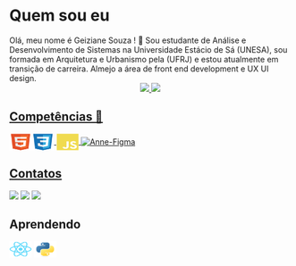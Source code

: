   <h1>Quem sou eu</h1>
Olá, meu nome é Geiziane Souza ! 🥰 
Sou estudante de Análise e Desenvolvimento de Sistemas na Universidade Estácio de Sá (UNESA), sou formada em Arquitetura e Urbanismo pela (UFRJ) e estou atualmente em transição de carreira. Almejo a área de front end development e UX UI design. 
  <div align="center">
    <a href="https://github.com/Geiziane-Souza">
    <img height="180em" src="https://github-readme-stats.vercel.app/api?username=Geiziane-Souza&show_icons=true&theme=dracula&include_all_commits=true&count_private=true"/>
    <img height="180em" src="https://github-readme-stats.vercel.app/api/top-langs/?username=Geiziane-Souza&layout=compact&langs_count=7&theme=dracula"/>
  </div>
  <div>
  <h2>Competências 🥇</h2> 
    <img align="center" alt="Rafa-HTML" height="30" width="40" src="https://raw.githubusercontent.com/devicons/devicon/master/icons/html5/html5-original.svg"><img align="center" alt="Rafa-CSS" height="30" width="40" src="https://raw.githubusercontent.com/devicons/devicon/master/icons/css3/css3-original.svg">
    <img align="center" alt="Rafa-Js" height="30" width="40" src="https://raw.githubusercontent.com/devicons/devicon/master/icons/javascript/javascript-plain.svg">
    <img align="center" alt="Anne-Figma" height="30" width="40" src="https://cdn.jsdelivr.net/gh/devicons/devicon/icons/figma/figma-original.svg" />
  </div>
  <div>
  <h2>Contatos </h2>
  <a href="https://instagram.com/anne_liina" target="_blank"><img src="https://img.shields.io/badge/-Instagram-%23E4405F?style=for-the-badge&logo=instagram&logoColor=white" target="_blank"></a> 
  <a href = "mailto:geiziane.souza16@gmail.com"><img src="https://img.shields.io/badge/-Gmail-%23333?style=for-the-badge&logo=gmail&logoColor=white" target="_blank"></a>
  <a href="https://www.linkedin.com/in/geiziane-souza" target="_blank"><img src="https://img.shields.io/badge/-LinkedIn-%230077B5?style=for-the-badge&logo=linkedin&logoColor=white" target="_blank"></a>        
  </div>
  
  <div>
    <h2>Aprendendo</h2>
    <img align="center" alt="Rafa-React" height="30" width="40" src="https://raw.githubusercontent.com/devicons/devicon/master/icons/react/react-original.svg">
    <img align="center" alt="Rafa-Python" height="30" width="40" src="https://raw.githubusercontent.com/devicons/devicon/master/icons/python/python-original.svg">
    
  </div>
